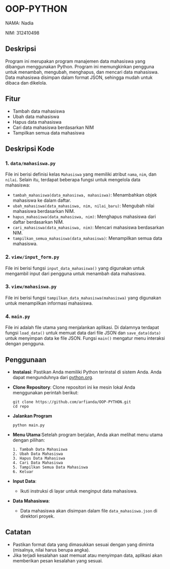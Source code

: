 # OOP-PYTHON

NAMA: Nadia

NIM: 312410498

## Deskripsi
Program ini merupakan program manajemen data mahasiswa yang dibangun menggunakan Python. Program ini memungkinkan pengguna untuk menambah, mengubah, menghapus, dan mencari data mahasiswa. Data mahasiswa disimpan dalam format JSON, sehingga mudah untuk dibaca dan dikelola.

## Fitur
- Tambah data mahasiswa
- Ubah data mahasiswa
- Hapus data mahasiswa
- Cari data mahasiswa berdasarkan NIM
- Tampilkan semua data mahasiswa


## Deskripsi Kode

### 1. `data/mahasiswa.py`

File ini berisi definisi kelas `Mahasiswa` yang memiliki atribut `nama`, `nim`, dan `nilai`. Selain itu, terdapat beberapa fungsi untuk mengelola data mahasiswa:

- `tambah_mahasiswa(data_mahasiswa, mahasiswa)`: Menambahkan objek mahasiswa ke dalam daftar.
- `ubah_mahasiswa(data_mahasiswa, nim, nilai_baru)`: Mengubah nilai mahasiswa berdasarkan NIM.
- `hapus_mahasiswa(data_mahasiswa, nim)`: Menghapus mahasiswa dari daftar berdasarkan NIM.
- `cari_mahasiswa(data_mahasiswa, nim)`: Mencari mahasiswa berdasarkan NIM.
- `tampilkan_semua_mahasiswa(data_mahasiswa)`: Menampilkan semua data mahasiswa.

### 2. `view/input_form.py`

File ini berisi fungsi `input_data_mahasiswa()` yang digunakan untuk mengambil input dari pengguna untuk menambah data mahasiswa.

### 3. `view/mahasiswa.py`

File ini berisi fungsi `tampilkan_data_mahasiswa(mahasiswa)` yang digunakan untuk menampilkan informasi mahasiswa.

### 4. `main.py`

File ini adalah file utama yang menjalankan aplikasi. Di dalamnya terdapat fungsi `load_data()` untuk memuat data dari file JSON dan `save_data(data)` untuk menyimpan data ke file JSON. Fungsi `main()` mengatur menu interaksi dengan pengguna.


## Penggunaan
- **Instalasi**: Pastikan Anda memiliki Python terinstal di sistem Anda. Anda dapat mengunduhnya dari [python.org](https://www.python.org/downloads/).

- **Clone Repository**: Clone repositori ini ke mesin lokal Anda menggunakan perintah berikut:
   ```
   git clone https://github.com/arfianda/OOP-PYTHON.git
   cd repo
   ```

- **Jalankan Program**

    ```
    python main.py
    ```

- **Menu Utama**:Setelah program berjalan, Anda akan melihat menu utama dengan pilihan:
    ```
    1. Tambah Data Mahasiswa
    2. Ubah Data Mahasiswa
    3. Hapus Data Mahasiswa
    4. Cari Data Mahasiswa
    5. Tampilkan Semua Data Mahasiswa
    6. Keluar
    ```

- **Input Data**:
    - Ikuti instruksi di layar untuk menginput data mahasiswa.

- **Data Mahasiswa**:
    - Data mahasiswa akan disimpan dalam file `data_mahasiswa.json` di direktori proyek.


## Catatan

- Pastikan format data yang dimasukkan sesuai dengan yang diminta (misalnya, nilai harus berupa angka).
- Jika terjadi kesalahan saat memuat atau menyimpan data, aplikasi akan memberikan pesan kesalahan yang sesuai.



